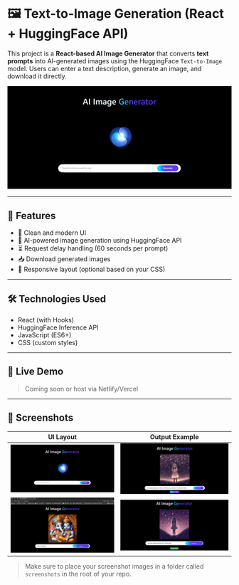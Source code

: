 # 🖼️ Text-to-Image Generation (React + HuggingFace API)

This project is a **React-based AI Image Generator** that converts **text prompts** into AI-generated images using the HuggingFace `Text-to-Image` model. Users can enter a text description, generate an image, and download it directly.

![UI Preview](./text-to-image/UI.png)

---

## 🚀 Features

- 🌈 Clean and modern UI
- 🧠 AI-powered image generation using HuggingFace API
- ⏳ Request delay handling (60 seconds per prompt)
- 📥 Download generated images
- 📱 Responsive layout (optional based on your CSS)

---

## 🛠️ Technologies Used

- React (with Hooks)
- HuggingFace Inference API
- JavaScript (ES6+)
- CSS (custom styles)

---

## 🧪 Live Demo

> Coming soon or host via Netlify/Vercel

---

## 📸 Screenshots

| UI Layout | Output Example |
|----------|----------------|
| ![UI](./text-to-image/UI.png) | ![Output](./text-to-image/output1.png) |
| ![Output 2](./text-to-image/output2.png) | ![Output 3](./text-to-image/output3.png) |

> Make sure to place your screenshot images in a folder called `screenshots` in the root of your repo.



